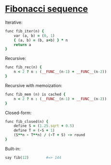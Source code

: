 [1]: http://rosettacode.org/wiki/Fibonacci_sequence

# [Fibonacci sequence][1]

Iterative:

```ruby
func fib_iter(n) {
    var (a, b) = (0, 1)
    { (a, b) = (b, a+b) } * n
    return a
}
```

Recursive:

```ruby
func fib_rec(n) {
    n < 2 ? n : (__FUNC__(n-1) + __FUNC__(n-2))
}
```

Recursive with memoization:
```ruby
func fib_mem (n) is cached {
    n < 2 ? n : (__FUNC__(n-1) + __FUNC__(n-2))
}
```

Closed-form:
```ruby
func fib_closed(n) {
    define S = (1.25.sqrt + 0.5)
    define T = (-S + 1)
    (S**n - T**n) / (-T + S) -> round
}
```

Built-in:
```ruby
say fib(12)        #=> 144
```
